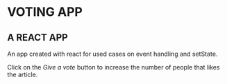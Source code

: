# VOTING APP

## A REACT APP
An app created with react for used cases on event handling and setState. 

Click on the *Give a vote* button to increase the number of people that likes the article.

